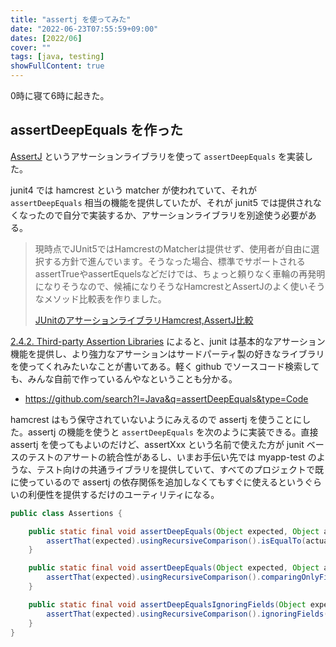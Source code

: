 ```yaml
---
title: "assertj を使ってみた"
date: "2022-06-23T07:55:59+09:00"
dates: [2022/06]
cover: ""
tags: [java, testing]
showFullContent: true
---
```


0時に寝て6時に起きた。

## assertDeepEquals を作った

[AssertJ](https://assertj.github.io/doc/) というアサーションライブラリを使って `assertDeepEquals` を実装した。

junit4 では hamcrest という matcher が使われていて、それが `assertDeepEquals` 相当の機能を提供していたが、それが junit5 では提供されなくなったので自分で実装するか、アサーションライブラリを別途使う必要がある。

> 現時点でJUnit5ではHamcrestのMatcherは提供せず、使用者が自由に選択する方針で進んでいます。そうなった場合、標準でサポートされるassertTrueやassertEquelsなどだけでは、ちょっと頼りなく車輪の再発明になりそうなので、候補になりそうなHamcrestとAssertJのよく使いそうなメソッド比較表を作りました。
> 
> [JUnitのアサーションライブラリHamcrest,AssertJ比較](https://qiita.com/disc99/items/31fa7abb724f63602dc9)

[2.4.2. Third-party Assertion Libraries](https://junit.org/junit5/docs/snapshot/user-guide/#writing-tests-assertions-third-party) によると、junit は基本的なアサーション機能を提供し、より強力なアサーションはサードパーティ製の好きなライブラリを使ってくれみたいなことが書いてある。軽く github でソースコード検索しても、みんな自前で作っているんやなということも分かる。

* https://github.com/search?l=Java&q=assertDeepEquals&type=Code

hamcrest はもう保守されていないようにみえるので assertj を使うことにした。assertj の機能を使うと `assertDeepEquals` を次のように実装できる。直接 assertj を使ってもよいのだけど、assertXxx という名前で使えた方が junit ベースのテストのアサートの統合性があるし、いまお手伝い先では myapp-test のような、テスト向けの共通ライブラリを提供していて、すべてのプロジェクトで既に使っているので assertj の依存関係を追加しなくてもすぐに使えるというぐらいの利便性を提供するだけのユーティリティになる。

```java
public class Assertions {

    public static final void assertDeepEquals(Object expected, Object actual) {
        assertThat(expected).usingRecursiveComparison().isEqualTo(actual);
    }

    public static final void assertDeepEquals(Object expected, Object actual, String... fields) {
        assertThat(expected).usingRecursiveComparison().comparingOnlyFields(fields).isEqualTo(actual);
    }

    public static final void assertDeepEqualsIgnoringFields(Object expected, Object actual, String... fields) {
        assertThat(expected).usingRecursiveComparison().ignoringFields(fields).isEqualTo(actual);
    }
}
```
